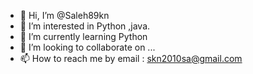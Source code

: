 - 👋 Hi, I’m @Saleh89kn
- 👀 I’m interested in Python ,java.
- 🌱 I’m currently learning Python
- 💞️ I’m looking to collaborate on ...
- 📫 How to reach me by email : skn2010sa@gmail.com

<!---
Saleh89kn/Saleh89kn is a ✨ special ✨ repository because its `README.md` (this file) appears on your GitHub profile.
You can click the Preview link to take a look at your changes.
--->
